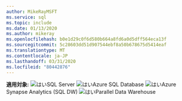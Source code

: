 ```yaml
---
author: MikeRayMSFT
ms.service: sql
ms.topic: include
ms.date: 01/13/2020
ms.author: mikeray
ms.openlocfilehash: b0e1d29c0f6d580b664a8fd6a0d5dff564eca13f
ms.sourcegitcommit: 5c28603dd51d907544ebf8a50b678675d5414eaf
ms.translationtype: MT
ms.contentlocale: ja-JP
ms.lasthandoff: 03/31/2020
ms.locfileid: "80442876"
---
```

<Token>**適用対象:** ![はい](media/yes-icon.png)SQL Server ![はい](media/yes-icon.png)Azure SQL Database ![はい](media/yes-icon.png)Azure Synapse Analytics (SQL DW) ![はい](media/yes-icon.png)Parallel Data Warehouse </Token> 
